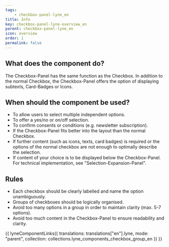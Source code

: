 ```yaml
---
tags: 
    - checkbox-panel-lyne_en
title: Info
key: checkbox-panel-lyne-overview_en
parent: checkbox-panel-lyne_en
icon: overview
order: 1
permalink: false
---
```


## What does the component do?
The Checkbox-Panel has the same function as the Checkbox. In addition to the normal Checkbox, the Checkbox-Panel offers the option of displaying subtexts, Card-Badges or Icons.

## When should the component be used?
* To allow users to select multiple independent options.
* To offer a yes/no or on/off selection.
* To confirm consents or conditions (e.g. newsletter subscription).
* If the Checkbox-Panel fits better into the layout than the normal Checkbox. 
* If further content (such as icons, texts, card badges) is required or the options of the normal checkbox are not enough to optimally describe the selection.
* If content of your choice is to be displayed below the Checkbox-Panel. For technical implementation, see "Selection-Expansion-Panel".

## Rules
* Each checkbox should be clearly labelled and name the option unambiguously.
* Groups of checkboxes should be logically organised.
* Avoid too many options in a group in order to maintain clarity (max. 5-7 options).
* Avoid too much content in the Checkbox-Panel to ensure readability and clarity.

{{ lyneComponentLinks({
  translations: translations["en"].lyne,
  mode: "parent",
  collection: collections.lyne_components_checkbox_group_en
}) }}

